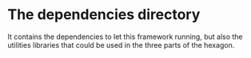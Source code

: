 # The dependencies directory

It contains the dependencies to let this framework running, but also the utilities libraries that could be used in the three parts of the hexagon.
